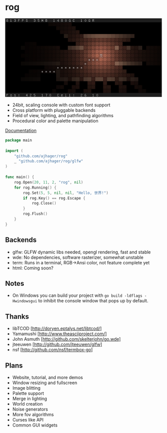 rog
===
![Rog Screenshot](http://github.com/ajhager/rog/raw/master/data/screenshot.png)

* 24bit, scaling console with custom font support
* Cross platform with pluggable backends
* Field of view, lighting, and pathfinding algorithms
* Procedural color and palette manipulation

[Documentation](http://go.pkgdoc.org/github.com/ajhager/rog "Documentation")

```go
package main

import (
    "github.com/ajhager/rog"
    _ "github.com/ajhager/rog/glfw"
)

func main() {
    rog.Open(20, 11, 2, "rog", nil)
    for rog.Running() {
        rog.Set(5, 5, nil, nil, "Hello, 世界!")
        if rog.Key() == rog.Escape {
            rog.Close()
        }
        rog.Flush()
    }
}
```

Backends
--------
* glfw:  GLFW dynamic libs needed, opengl rendering, fast and stable
* wde:   No dependencies, software rasterizer, somewhat unstable
* term:  Runs in a terminal, RGB->Ansi color, not feature complete yet
* html:  Coming soon?

Notes
-----
* On Windows you can build your project with `go build -ldflags -Hwindowsgui` to inhibit the console window that pops up by default.

Thanks
------
* libTCOD [http://doryen.eptalys.net/libtcod/]
* Yamamushi [http://www.theasciiproject.com/]
* John Asmuth [http://github.com/skelterjohn/go.wde]
* jteeuwen [http://github.com/jteeuwen/glfw]
* nsf [http://github.com/nsf/termbox-go]

Plans
-----
* Website, tutorial, and more demos
* Window resizing and fullscreen
* Image blitting
* Palette support
* Merge in lighting
* World creation
* Noise generators
* More fov algorithms
* Curses like API
* Common GUI widgets
